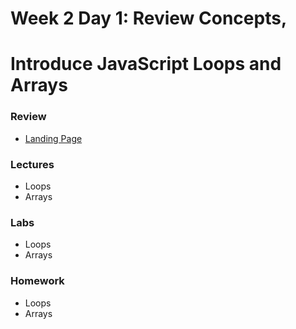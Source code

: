 # Week 2 Day 1: Review Concepts, 
# Introduce JavaScript Loops and Arrays 

### Review ###
* [Landing Page](https://www.youtube.com/watch?v=hVdTQWASliE)

### Lectures ###

* Loops
* Arrays 

### Labs ###

* Loops 
* Arrays

### Homework ### 

* Loops
* Arrays 

